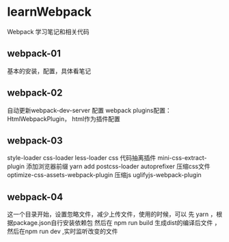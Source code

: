 # learnWebpack
Webpack 学习笔记和相关代码
## webpack-01 
基本的安装，配置，具体看笔记

## webpack-02
自动更新webpack-dev-server 配置
webpack plugins配置：HtmlWebpackPlugin， html作为插件配置 

## webpack-03
style-loader  css-loader  less-loader 
css 代码抽离插件 mini-css-extract-plugin
添加浏览器前缀 yarn add postcss-loader         autoprefixer
压缩css文件 optimize-css-assets-webpack-plugin
压缩js uglifyjs-webpack-plugin

## webpack-04
这一个目录开始，设置忽略文件，减少上传文件，使用的时候，可以 先 yarn  ，根据package.json自行安装依赖包
然后在 npm run  build 生成dist的编译后文件 ，然后在npm run dev ,实时监听改变的文件
